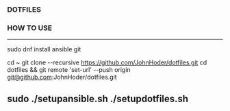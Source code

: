 ### DOTFILES ###

### HOW TO USE ###

---
sudo dnf install ansible git

cd ~
git clone --recursive https://github.com/JohnHoder/dotfiles.git
cd dotfiles && git remote 'set-url' --push origin git@github.com:JohnHoder/dotfiles.git

sudo ./setupansible.sh
./setupdotfiles.sh
---

